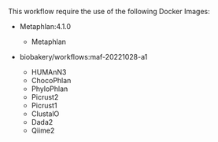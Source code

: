 This workflow require the use of the following Docker Images:

- Metaphlan:4.1.0
    - Metaphlan

- biobakery/workflows:maf-20221028-a1
    - HUMAnN3
    - ChocoPhlan
    - PhyloPhlan
    - Picrust2
    - Picrust1
    - ClustalO
    - Dada2
    - Qiime2
